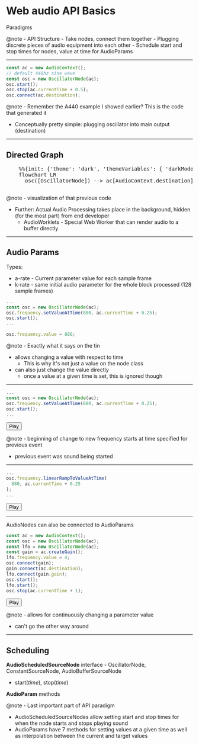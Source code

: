 # Web audio API Basics

Paradigms

@note - API Structure
    - Take nodes, connect them together
        - Plugging discrete pieces of audio equipment into each other
    - Schedule start and stop times for nodes, value at time for AudioParams

---

```js
const ac = new AudioContext();
// default 440hz sine wave
const osc = new OscillatorNode(ac);
osc.start();
osc.stop(ac.currentTime + 0.5);
osc.connect(ac.destination);
```

@note - Remember the A440 example I showed earlier? This is the code that generated it
- Conceptually pretty simple: plugging oscillator into main output (destination)

---

## Directed Graph

<div class="mermaid">
  <pre>
    %%{init: {'theme': 'dark', 'themeVariables': { 'darkMode': true }}}%%
    flowchart LR
      osc([OscillatorNode]) --> ac[AudioContext.destination]
  </pre>
</div>

@note - visualization of that previous code
- Further: Actual Audio Processing takes place in the background, hidden (for the most part) from end developer
    - AudioWorklets - Special Web Worker that can render audio to a buffer directly

---

## Audio Params

Types: 
- a-rate - Current parameter value for each sample frame
- k-rate - same initial audio parameter for the whole block processed (128 sample frames)

```js
...
const osc = new OscillatorNode(ac);
osc.frequency.setValueAtTime(880, ac.currentTime + 0.25);
osc.start();
...
```

```js
osc.frequency.value = 880;
```

@note - Exactly what it says on the tin
- allows changing a value with respect to time
  - This is why it's not just a value on the node class
- can also just change the value directly
  - once a value at a given time is set, this is ignored though

---

```js
...
const osc = new OscillatorNode(ac);
osc.frequency.setValueAtTime(880, ac.currentTime + 0.25);
osc.start();
...
```

<button onclick="s03_e01()">Play</button>

@note - beginning of change to new frequency starts at time specified for previous event
  - previous event was sound being started

---

```js
...
osc.frequency.linearRampToValueAtTime(
  880, ac.currentTime + 0.25
);
...
```

<button onclick="s03_e02()">Play</button>

---

AudioNodes can also be connected to AudioParams

```js
const ac = new AudioContext();
const osc = new OscillatorNode(ac);
const lfo = new OscillatorNode(ac);
const gain = ac.createGain();
lfo.frequency.value = 4;
osc.connect(gain);
gain.connect(ac.destination);
lfo.connect(gain.gain);
osc.start();
lfo.start();
osc.stop(ac.currentTime + 1);
```

<button onclick="s03_e03()">Play</button>

@note - allows for continuously changing a parameter value 
- can't go the other way around

---

## Scheduling

__AudioScheduledSourceNode__ interface - OscillatorNode, ConstantSourceNode, AudioBufferSourceNode
- start(_time_), stop(_time_)
  
__AudioParam__ methods

@note - Last important part of API paradigm
- AudioScheduledSourceNodes allow setting start and stop times for when the node starts and stops playing sound
- AudioParams have 7 methods for setting values at a given time as well as interpolation between the current and target values
